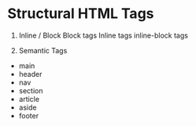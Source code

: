 # Structural HTML Tags

1. Inline / Block
  Block tags
  Inline tags
  inline-block tags



2. Semantic Tags
  - main
  - header
  - nav
  - section
  - article
  - aside
  - footer
